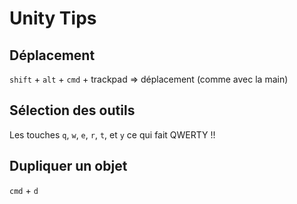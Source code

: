 # Unity Tips

## Déplacement

`shift` + `alt` + `cmd` + trackpad => déplacement (comme avec la main)

## Sélection des outils

Les touches `q`, `w`, `e`, `r`, `t`, et `y`   ce qui fait QWERTY !!

## Dupliquer un objet

`cmd` + `d`

 